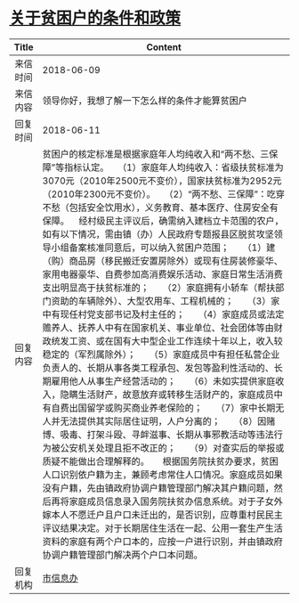 # <a href="http://www.shangluo.gov.cn/zmhd/ldxxxx.jsp?urltype=leadermail.LeaderMailContentUrl&wbtreeid=1112&leadermailid=4758">关于贫困户的条件和政策</a>
|Title|Content|
|:---:|---|
|来信时间|2018-06-09|
|来信内容|领导你好，我想了解一下怎么样的条件才能算贫困户|
|回复时间|2018-06-11|
|回复内容|贫困户的核定标准是根据家庭年人均纯收入和“两不愁、三保障”等指标认定。　　（1）家庭年人均纯收入：省级扶贫标准为3070元（2010年2500元不变价），国家扶贫标准为2952元（2010年2300元不变价）。　　（2）“两不愁、三保障”：吃穿不愁（包括安全饮用水），义务教育、基本医疗、住房安全有保障。    经村级民主评议后，确需纳入建档立卡范围的农户，如有以下情况，需由镇（办）人民政府专题报县区脱贫攻坚领导小组备案核准同意后，可以纳入贫困户范围；　　（1）建（购）商品房（移民搬迁安置房除外）或现有住房装修豪华、家用电器豪华、自费参加高消费娱乐活动、家庭日常生活消费支出明显高于扶贫标准的；　　（2）家庭拥有小轿车（帮扶部门资助的车辆除外）、大型农用车、工程机械的；　　（3）家中有现任村党支部书记及村主任的；　　（4）家庭成员或法定赡养人、抚养人中有在国家机关、事业单位、社会团体等由财政统发工资、或在国有大中型企业工作连续十年以上，收入较稳定的（军烈属除外）；　　（5）家庭成员中有担任私营企业负责人的、长期从事各类工程承包、发包等盈利性活动的、长期雇用他人从事生产经营活动的；　　（6）未如实提供家庭收入，隐瞒生活财产，故意放弃或转移生活财产的，家庭成员中有自费出国留学或购买商业养老保险的；　　（7）家中长期无人并无法提供其实际居住证明，人户分离的；　　（8）因赌博、吸毒、打架斗殴、寻衅滋事、长期从事邪教活动等违法行为被公安机关处理且拒不改正的；　　（9）对查实后的举报或质疑不能做出合理解释的。　　根据国务院扶贫办要求，贫困人口识别依户籍为主，兼顾考虑常住人口情况。家庭成员如果没有户籍，先由镇政府协调户籍管理部门解决其户籍问题，然后再将家庭成员信息录入国务院扶贫办信息系统。对于子女外嫁本人不愿迁户且户口未迁出的，是否识别，应尊重村民民主评议结果决定。对于长期居住生活在一起、公用一套生产生活资料的家庭有两个户口本的，应按一户进行识别，并由镇政府协调户籍管理部门解决两个户口本问题。|
|回复机构|<a href="../../categories/agencies/市信息办.md">市信息办</a>|